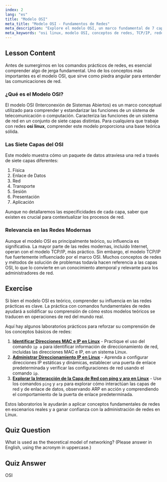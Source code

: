 ```yaml
---
index: 2
lang: "es"
title: "Modelo OSI"
meta_title: "Modelo OSI - Fundamentos de Redes"
meta_description: "Explore el modelo OSI, un marco fundamental de 7 capas para redes. Aprenda cómo este concepto teórico influye en el modelo TCP/IP y su importancia en el mundo de las redes Linux OSI."
meta_keywords: "osi linux, modelo OSI, conceptos de redes, TCP/IP, redes Linux, capas de red, modelo teórico, modelo de 7 capas"
---
```


## Lesson Content

Antes de sumergirnos en los comandos prácticos de redes, es esencial comprender algo de jerga fundamental. Uno de los conceptos más importantes es el modelo OSI, que sirve como piedra angular para entender las comunicaciones de red.

### ¿Qué es el Modelo OSI?

El modelo OSI (Interconexión de Sistemas Abiertos) es un marco conceptual utilizado para comprender y estandarizar las funciones de un sistema de telecomunicación o computación. Caracteriza las funciones de un sistema de red en un conjunto de siete capas distintas. Para cualquiera que trabaje con redes **osi linux**, comprender este modelo proporciona una base teórica sólida.

### Las Siete Capas del OSI

Este modelo muestra cómo un paquete de datos atraviesa una red a través de siete capas diferentes:

1. Física
2. Enlace de Datos
3. Red
4. Transporte
5. Sesión
6. Presentación
7. Aplicación

Aunque no detallaremos las especificidades de cada capa, saber que existen es crucial para contextualizar los procesos de red.

### Relevancia en las Redes Modernas

Aunque el modelo OSI es principalmente teórico, su influencia es significativa. La mayor parte de las redes modernas, incluido Internet, operan con el modelo TCP/IP, más práctico. Sin embargo, el modelo TCP/IP fue fuertemente influenciado por el marco OSI. Muchos conceptos de redes y métodos de solución de problemas todavía hacen referencia a las capas OSI, lo que lo convierte en un conocimiento atemporal y relevante para los administradores de red.

## Exercise

Si bien el modelo OSI es teórico, comprender su influencia en las redes prácticas es clave. La práctica con comandos fundamentales de redes ayudará a solidificar su comprensión de cómo estos modelos teóricos se traducen en operaciones de red del mundo real.

Aquí hay algunos laboratorios prácticos para reforzar su comprensión de los conceptos básicos de redes:

1. **[Identificar Direcciones MAC e IP en Linux](https://labex.io/es/labs/comptia-identify-mac-and-ip-addresses-in-linux-592731)** - Practique el uso del comando `ip a` para identificar información de direccionamiento de red, incluidas las direcciones MAC e IP, en un sistema Linux.
2. **[Administrar Direccionamiento IP en Linux](https://labex.io/es/labs/comptia-manage-ip-addressing-in-linux-592736)** - Aprenda a configurar direcciones IP estáticas y dinámicas, establecer una puerta de enlace predeterminada y verificar las configuraciones de red usando el comando `ip`.
3. **[Explorar la Interacción de la Capa de Red con ping y arp en Linux](https://labex.io/es/labs/comptia-explore-network-layer-interaction-with-ping-and-arp-in-linux-592746)** - Use los comandos `ping` y `arp` para explorar cómo interactúan las capas de red y de enlace de datos, observando ARP en acción y comprendiendo el comportamiento de la puerta de enlace predeterminada.

Estos laboratorios le ayudarán a aplicar conceptos fundamentales de redes en escenarios reales y a ganar confianza con la administración de redes en Linux.

## Quiz Question

What is used as the theoretical model of networking? (Please answer in English, using the acronym in uppercase.)

## Quiz Answer

OSI
